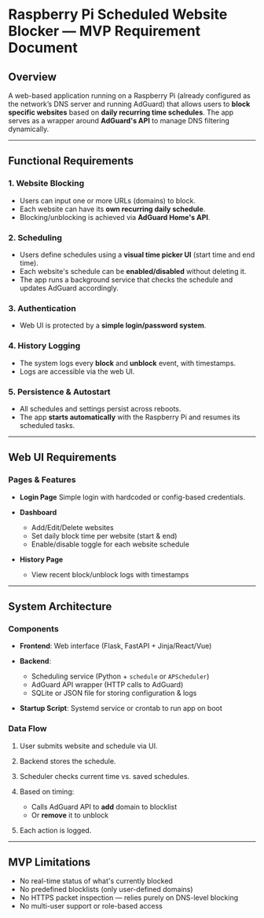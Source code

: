 # Raspberry Pi Scheduled Website Blocker — MVP Requirement Document

## Overview

A web-based application running on a Raspberry Pi (already configured as the network’s DNS server and running AdGuard) that allows users to **block specific websites** based on **daily recurring time schedules**. The app serves as a wrapper around **AdGuard's API** to manage DNS filtering dynamically.

---

## Functional Requirements

### 1. Website Blocking

* Users can input one or more URLs (domains) to block.
* Each website can have its **own recurring daily schedule**.
* Blocking/unblocking is achieved via **AdGuard Home's API**.

### 2. Scheduling

* Users define schedules using a **visual time picker UI** (start time and end time).
* Each website's schedule can be **enabled/disabled** without deleting it.
* The app runs a background service that checks the schedule and updates AdGuard accordingly.

### 3. Authentication

* Web UI is protected by a **simple login/password system**.

### 4. History Logging

* The system logs every **block** and **unblock** event, with timestamps.
* Logs are accessible via the web UI.

### 5. Persistence & Autostart

* All schedules and settings persist across reboots.
* The app **starts automatically** with the Raspberry Pi and resumes its scheduled tasks.

---

## Web UI Requirements

### Pages & Features

* **Login Page**
  Simple login with hardcoded or config-based credentials.

* **Dashboard**

  * Add/Edit/Delete websites
  * Set daily block time per website (start & end)
  * Enable/disable toggle for each website schedule

* **History Page**

  * View recent block/unblock logs with timestamps

---

## System Architecture

### Components

* **Frontend**: Web interface (Flask, FastAPI + Jinja/React/Vue)
* **Backend**:

  * Scheduling service (Python + `schedule` or `APScheduler`)
  * AdGuard API wrapper (HTTP calls to AdGuard)
  * SQLite or JSON file for storing configuration & logs
* **Startup Script**: Systemd service or crontab to run app on boot

### Data Flow

1. User submits website and schedule via UI.
2. Backend stores the schedule.
3. Scheduler checks current time vs. saved schedules.
4. Based on timing:

   * Calls AdGuard API to **add** domain to blocklist
   * Or **remove** it to unblock
5. Each action is logged.

---

## MVP Limitations

* No real-time status of what's currently blocked
* No predefined blocklists (only user-defined domains)
* No HTTPS packet inspection — relies purely on DNS-level blocking
* No multi-user support or role-based access
